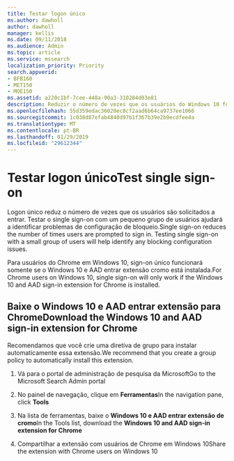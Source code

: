 ```yaml
---
title: Testar logon único
ms.author: dawholl
author: dawholl
manager: kellis
ms.date: 09/11/2018
ms.audience: Admin
ms.topic: article
ms.service: mssearch
localization_priority: Priority
search.appverid:
- BFB160
- MET150
- MOE150
ms.assetid: a220c1bf-7cee-448a-90a3-310284d03e81
description: Reduzir o número de vezes que os usuários do Windows 10 for solicitados a entrar no Microsoft Search e o Office 365
ms.openlocfilehash: 55d359edac36020ec8cf2aad6b64ca9737ee1066
ms.sourcegitcommit: 1c038d87efab4840d97b1f367b39e2b9ecdfee4a
ms.translationtype: MT
ms.contentlocale: pt-BR
ms.lasthandoff: 01/29/2019
ms.locfileid: "29612344"
---
```

# <a name="test-single-sign-on"></a><span data-ttu-id="8fdd7-103">Testar logon único</span><span class="sxs-lookup"><span data-stu-id="8fdd7-103">Test single sign-on</span></span>

<span data-ttu-id="8fdd7-p101">Logon único reduz o número de vezes que os usuários são solicitados a entrar. Testar o single sign-on com um pequeno grupo de usuários ajudará a identificar problemas de configuração de bloqueio.</span><span class="sxs-lookup"><span data-stu-id="8fdd7-p101">Single sign-on reduces the number of times users are prompted to sign in. Testing single sign-on with a small group of users will help identify any blocking configuration issues.</span></span> 
  
<span data-ttu-id="8fdd7-106">Para usuários do Chrome em Windows 10, sign-on único funcionará somente se o Windows 10 e AAD entrar extensão cromo está instalada.</span><span class="sxs-lookup"><span data-stu-id="8fdd7-106">For Chrome users on Windows 10, single sign-on will only work if the Windows 10 and AAD sign-in extension for Chrome is installed.</span></span> 
  
## <a name="download-the-windows-10-and-aad-sign-in-extension-for-chrome"></a><span data-ttu-id="8fdd7-107">Baixe o Windows 10 e AAD entrar extensão para Chrome</span><span class="sxs-lookup"><span data-stu-id="8fdd7-107">Download the Windows 10 and AAD sign-in extension for Chrome</span></span>

<span data-ttu-id="8fdd7-108">Recomendamos que você crie uma diretiva de grupo para instalar automaticamente essa extensão.</span><span class="sxs-lookup"><span data-stu-id="8fdd7-108">We recommend that you create a group policy to automatically install this extension.</span></span>
  
1. <span data-ttu-id="8fdd7-109">Vá para o portal de administração de pesquisa da Microsoft</span><span class="sxs-lookup"><span data-stu-id="8fdd7-109">Go to the Microsoft Search Admin portal</span></span>
    
2. <span data-ttu-id="8fdd7-110">No painel de navegação, clique em **Ferramentas**</span><span class="sxs-lookup"><span data-stu-id="8fdd7-110">In the navigation pane, click **Tools**</span></span>
    
3. <span data-ttu-id="8fdd7-111">Na lista de ferramentas, baixe o **Windows 10 e AAD entrar extensão de cromo**</span><span class="sxs-lookup"><span data-stu-id="8fdd7-111">In the Tools list, download the **Windows 10 and AAD sign-in extension for Chrome**</span></span>
    
4. <span data-ttu-id="8fdd7-112">Compartilhar a extensão com usuários de Chrome em Windows 10</span><span class="sxs-lookup"><span data-stu-id="8fdd7-112">Share the extension with Chrome users on Windows 10</span></span>

  

